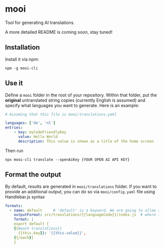 # mooi

Tool for generating AI translations.

A more detailed README is coming soon, stay tuned!

## Installation

Install it via npm:

```
npm -g mooi-cli
```

## Use it

Define a `mooi` folder in the root of your repository. Within that folder, put the **original** untranslated string copies (currently English is assumed) and specify what languages you want to generate. Here is an example:

```yaml
# Assuming that this file is mooi/translations.yaml

languages: ['de', 'nl']
entries:
    - key: myCodeFriendlyKey                                            # a key that you will later use to look up this value
      value: Hello World                                                # what you actually want to translate
      description: This value is shown as a title of the home screen    # (optional, but recommended) Let mooi know in what context this value is used to get a better quality of translation
```

Then run 

```
npx mooi-cli translate --openAiKey {YOUR OPEN AI API KEY}
```

## Format the output
By default, results are generated in `mooi/translations` folder. If you want to provide an additional output, you can do so via `mooi/config.yaml` file using Handlebar.js syntax

```yaml
formats:
  - name: default     # 'default' is a keyword. We are going to allow selecting between formats in future releases
    outputFormat: src/translations/{{languageCode}}/index.js  # where to write the results for a given language
    format: |
    export default {
    {{#each translations}}
      {{this.key}}: '{{this.value}}',
    {{/each}}
    }
```